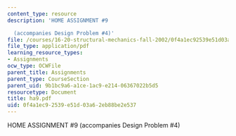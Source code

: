 ```yaml
---
content_type: resource
description: 'HOME ASSIGNMENT #9

  (accompanies Design Problem #4)'
file: /courses/16-20-structural-mechanics-fall-2002/0f4a1ec92539e51d03a62eb88be2e537_ha9.pdf
file_type: application/pdf
learning_resource_types:
- Assignments
ocw_type: OCWFile
parent_title: Assignments
parent_type: CourseSection
parent_uid: 9b1bc9a6-a1ce-1ac9-e214-06367022b5d5
resourcetype: Document
title: ha9.pdf
uid: 0f4a1ec9-2539-e51d-03a6-2eb88be2e537
---
```

HOME ASSIGNMENT #9
(accompanies Design Problem #4)

